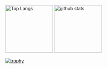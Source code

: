 <p align="left"> 
  <img alt="Top Langs" height="150px" src="https://github-readme-stats.vercel.app/api/top-langs/?username=yoshihiro1909&layout=compact&count_private=true&show_icons=true" />
  <img alt="github stats" height="150px" src="https://github-readme-stats.vercel.app/api?username=yoshihiro1909&count_private=true&show_icons=true&show_icons=true" />
</p>

[![trophy](https://github-profile-trophy.vercel.app/?username=yoshihiro1909&column=7
)](https://github.com/ryo-ma/github-profile-trophy)
